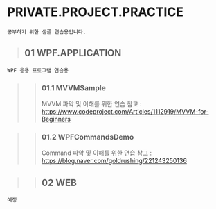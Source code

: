 # PRIVATE.PROJECT.PRACTICE
    공부하기 위한 샘플 연습용입니다.

>## 01 WPF.APPLICATION
    WPF 응용 프로그램 연습용
>>### 01.1 MVVMSample 
>>MVVM 파악 및 이해를 위한 연습
>>참고 : https://www.codeproject.com/Articles/1112919/MVVM-for-Beginners   

>>### 01.2 WPFCommandsDemo 
>>Command 파악 및 이해를 위한 연습
>>참고 : https://blog.naver.com/goldrushing/221243250136   
   
>>## 02 WEB
    예정
